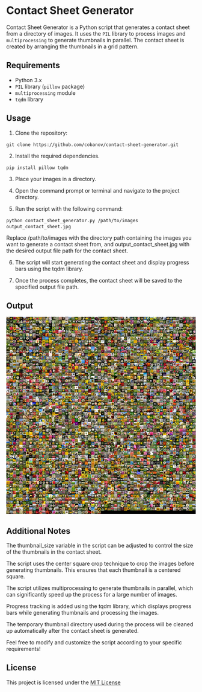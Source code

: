 # Contact Sheet Generator

Contact Sheet Generator is a Python script that generates a contact sheet from a directory of images. It uses the `PIL` library to process images and `multiprocessing` to generate thumbnails in parallel. The contact sheet is created by arranging the thumbnails in a grid pattern.

## Requirements

- Python 3.x
- `PIL` library (`pillow` package)
- `multiprocessing` module
- `tqdm` library

## Usage

1. Clone the repository:

```shell
git clone https://github.com/cobanov/contact-sheet-generator.git
```

2. Install the required dependencies.

```shell
pip install pillow tqdm
```

3. Place your images in a directory.

4. Open the command prompt or terminal and navigate to the project directory.

5. Run the script with the following command:

```shell
python contact_sheet_generator.py /path/to/images output_contact_sheet.jpg
```

Replace /path/to/images with the directory path containing the images you want to generate a contact sheet from, and output_contact_sheet.jpg with the desired output file path for the contact sheet.

6. The script will start generating the contact sheet and display progress bars using the tqdm library.

7. Once the process completes, the contact sheet will be saved to the specified output file path.

## Output

![](output_contact_sheet.jpeg)

## Additional Notes

The thumbnail_size variable in the script can be adjusted to control the size of the thumbnails in the contact sheet.

The script uses the center square crop technique to crop the images before generating thumbnails. This ensures that each thumbnail is a centered square.

The script utilizes multiprocessing to generate thumbnails in parallel, which can significantly speed up the process for a large number of images.

Progress tracking is added using the tqdm library, which displays progress bars while generating thumbnails and processing the images.

The temporary thumbnail directory used during the process will be cleaned up automatically after the contact sheet is generated.

Feel free to modify and customize the script according to your specific requirements!

## License

This project is licensed under the [MIT License](https://choosealicense.com/licenses/mit/)
